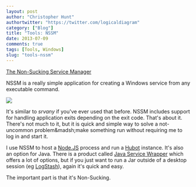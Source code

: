 ```yaml
---
layout: post
author: "Christopher Hunt"
authortwitter: "https://twitter.com/logicaldiagram"
category: ["Blog"]
title: "Tools: NSSM"
date: 2013-07-09
comments: true
tags: [Tools, Windows]
slug: "tools-nssm"
---
```

[The Non-Sucking Service Manager](http://nssm.cc/)

NSSM is a really simple application for creating a Windows service from any executable command. 

![](http://nssm.cc/images/install_application.png)

It's similar to _srvany_ if you've ever used that before. NSSM includes support for handling application exits depending on the exit code. That's about it. There's not much to it, but it is quick and simple way to solve a not-uncommon problem&madsh;make something run without requiring me to log in and start it.
<!--more-->
I use NSSM to host a [Node.JS](nodejs.org) process and run a [Hubot](http://hubot.github.com/) instance. It's also an option for Java. There is a product called  [Java Service Wrapper](http://wrapper.tanukisoftware.com/doc/english/download.jsp) which offers a lot of options, but if you just want to run a Jar outside of a desktop session (eg [LogStash](http://logstash.net/)), again it's quick and easy.

The important part is that it's Non-Sucking.

